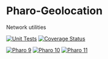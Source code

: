 # Pharo-Geolocation

Network utilities

[![Unit Tests](https://github.com/astares/Pharo-Geolocation/workflows/Unit%20Tests/badge.svg?branch=main)](https://github.com/astares/Pharo-Geolocation/actions?query=workflow%3AUnit%20Tests)
[![Coverage Status](https://codecov.io/github/astares/Pharo-Geolocation/coverage.svg?branch=main)](https://codecov.io/gh/astares/Pharo-Geolocation/branch/main)


[![Pharo 9](https://img.shields.io/badge/Pharo-9.0-%23aac9ff.svg)](https://pharo.org/download)
[![Pharo 10](https://img.shields.io/badge/Pharo-10-%23aac9ff.svg)](https://pharo.org/download)
[![Pharo 11](https://img.shields.io/badge/Pharo-11-%23aac9ff.svg)](https://pharo.org/download)
